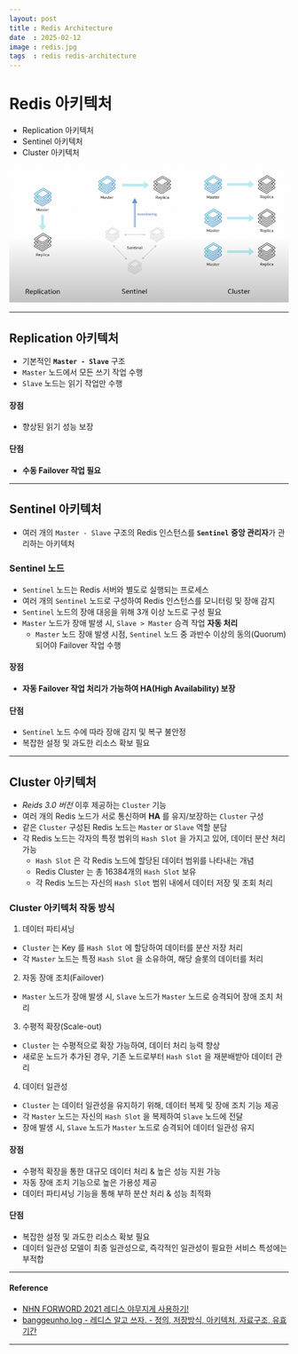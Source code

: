 ```yaml
---
layout: post
title : Redis Architecture
date  : 2025-02-12
image : redis.jpg
tags  : redis redis-architecture
---
```


# Redis 아키텍처

- Replication 아키텍처
- Sentinel 아키텍처
- Cluster 아키텍처

![redis-architecture](/images/redis-architecture.png)

---

## Replication 아키텍처

- 기본적인 **`Master - Slave`** 구조
- `Master` 노드에서 모든 쓰기 작업 수행
- `Slave` 노드는 읽기 작업만 수행

#### 장점

- 향상된 읽기 성능 보장

#### 단점

- **수동 Failover 작업 필요**

---

## Sentinel 아키텍처

- 여러 개의 `Master - Slave` 구조의 Redis 인스턴스를 **`Sentinel`** **중앙 관리자**가 관리하는 아키텍처

### Sentinel 노드

- `Sentinel` 노드는 Redis 서버와 별도로 실행되는 프로세스
- 여러 개의 `Sentinel` 노드로 구성하여 Redis 인스턴스를 모니터링 및 장애 감지
- `Sentinel` 노드의 장애 대응을 위해 3개 이상 노드로 구성 필요
- `Master` 노드가 장애 발생 시, `Slave > Master` 승격 작업 **자동 처리**
  - `Master` 노드 장애 발생 시점, `Sentinel` 노드 중 과반수 이상의 동의(Quorum)되어야 Failover 작업 수행

#### 장점

- **자동 Failover 작업 처리가 가능하여 HA(High Availability) 보장**

#### 단점

- `Sentinel` 노드 수에 따라 장애 감지 및 복구 불안정
- 복잡한 설정 및 과도한 리소스 확보 필요

---

## Cluster 아키텍처

- *Reids 3.0 버전* 이후 제공하는 `Cluster` 기능
- 여러 개의 Redis 노드가 서로 통신하며 **HA** 를 유지/보장하는 `Cluster` 구성
- 같은 `Cluster` 구성된 Redis 노드는 `Master` or `Slave` 역할 분담
- 각 Redis 노드는 각자의 특정 범위의 `Hash Slot` 을 가지고 있어, 데이터 분산 처리 가능
  - `Hash Slot` 은 각 Redis 노드에 할당된 데이터 범위를 나타내는 개념
  - Redis Cluster 는 총 16384개의 `Hash Slot` 보유
  - 각 Redis 노드는 자신의 `Hash Slot` 범위 내에서 데이터 저장 및 조회 처리

### Cluster 아키텍처 작동 방식

1. 데이터 파티셔닝
  - `Cluster` 는 Key 를 `Hash Slot` 에 할당하여 데이터를 분산 저장 처리
  - 각 `Master` 노드는 특정 `Hash Slot` 을 소유하여, 해당 슬롯의 데이터를 처리
2. 자동 장애 조치(Failover)
  - `Master` 노드가 장애 발생 시, `Slave` 노드가 `Master` 노드로 승격되어 장애 조치 처리
3. 수평적 확장(Scale-out)
  - `Cluster` 는 수평적으로 확장 가능하여, 데이터 처리 능력 향상
  - 새로운 노드가 추가된 경우, 기존 노드로부터 `Hash Slot` 을 재분배받아 데이터 관리
4. 데이터 일관성
  - `Cluster` 는 데이터 일관성을 유지하기 위해, 데이터 복제 및 장애 조치 기능 제공
  - 각 `Master` 노드는 자신의 `Hash Slot` 을 복제하여 `Slave` 노드에 전달
  - 장애 발생 시, `Slave` 노드가 `Master` 노드로 승격되어 데이터 일관성 유지

#### 장점

- 수평적 확장을 통한 대규모 데이터 처리 & 높은 성능 지원 가능
- 자동 장애 조치 기능으로 높은 가용성 제공
- 데이터 파티셔닝 기능을 통해 부하 분산 처리 & 성능 최적화

#### 단점

- 복잡한 설정 및 과도한 리소스 확보 필요
- 데이터 일관성 모델이 최종 일관성으로, 즉각적인 일관성이 필요한 서비스 특성에는 부적합

---

#### Reference

- [NHN FORWORD 2021 레디스 야무지게 사용하기!](https://www.youtube.com/watch?v=92NizoBL4uA)
- [banggeunho.log - 레디스 알고 쓰자. - 정의, 저장방식, 아키텍처, 자료구조, 유효 기간](https://velog.io/@banggeunho/%EB%A0%88%EB%94%94%EC%8A%A4Redis-%EC%95%8C%EA%B3%A0-%EC%93%B0%EC%9E%90.-%EC%A0%95%EC%9D%98-%EC%A0%80%EC%9E%A5%EB%B0%A9%EC%8B%9D-%EC%95%84%ED%82%A4%ED%85%8D%EC%B2%98-%EC%9E%90%EB%A3%8C%EA%B5%AC%EC%A1%B0-%EC%9C%A0%ED%9A%A8-%EA%B8%B0%EA%B0%84)

---